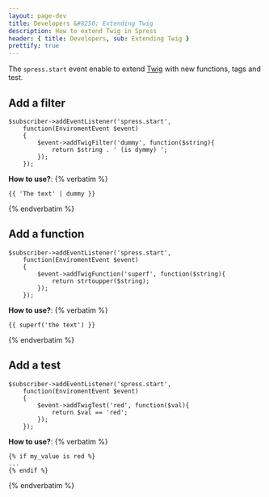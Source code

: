 ```yaml
---
layout: page-dev
title: Developers &#8250; Extending Twig
description: How to extend Twig in Spress
header: { title: Developers, sub: Extending Twig }
prettify: true
---
```


The `spress.start` event enable to extend [Twig](http://twig.sensiolabs.org/)
with new functions, tags and test.

## Add a filter

```
$subscriber->addEventListener('spress.start', 
    function(EnviromentEvent $event)
    {
        $event->addTwigFilter('dummy', function($string){
            return $string . ' (is dymmy) ';
        });
    });
```

**How to use?**:
{% verbatim %}
```
{{ 'The text' | dummy }}
```
{% endverbatim %}

## Add a function

```
$subscriber->addEventListener('spress.start', 
    function(EnviromentEvent $event)
    {
        $event->addTwigFunction('superf', function($string){
            return strtoupper($string);
        });
    });
```

**How to use?**:
{% verbatim %}
```
{{ superf('the text') }}
```
{% endverbatim %}

## Add a test

```
$subscriber->addEventListener('spress.start', 
    function(EnviromentEvent $event)
    {
        $event->addTwigTest('red', function($val){
            return $val == 'red';
        });
    });
```

**How to use?**:
{% verbatim %}
```
{% if my_value is red %}
...
{% endif %}
```
{% endverbatim %}